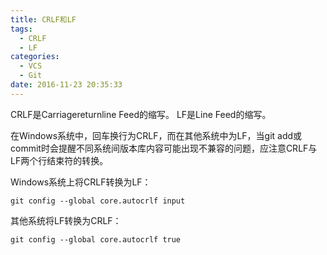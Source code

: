 ```yaml
---
title: CRLF和LF
tags:
  - CRLF
  - LF
categories:
  - VCS
  - Git
date: 2016-11-23 20:35:33
---
```


CRLF是Carriagereturnline Feed的缩写。
LF是Line Feed的缩写。

在Windows系统中，回车换行为CRLF，而在其他系统中为LF，当git add或commit时会提醒不同系统间版本库内容可能出现不兼容的问题，应注意CRLF与LF两个行结束符的转换。

Windows系统上将CRLF转换为LF：
```
git config --global core.autocrlf input
```

其他系统将LF转换为CRLF：
```
git config --global core.autocrlf true
```
